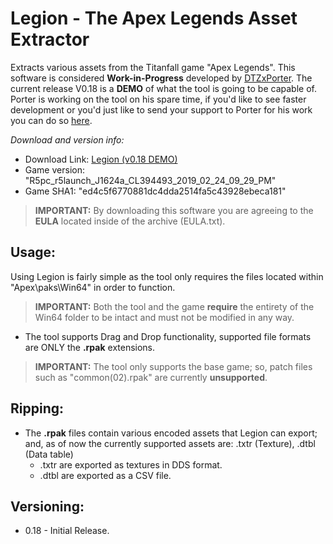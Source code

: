 # Legion - The Apex Legends Asset Extractor
Extracts various assets from the Titanfall game "Apex Legends". This software is considered **Work-in-Progress** developed by [DTZxPorter](https://twitter.com/dtzxporter). The current release V0.18 is a **DEMO** of what the tool is going to be capable of. Porter is working on the tool on his spare time, if you'd like to see faster development or you'd just like to send your support to Porter for his work you can do so [here](https://www.paypal.com/cgi-bin/webscr?cmd=_s-xclick&hosted_button_id=686S5QL7Z4HKQ).

_Download and version info:_
- Download Link: [Legion (v0.18 DEMO)](<link>)
- Game version: "R5pc_r5launch_J1624a_CL394493_2019_02_24_09_29_PM"
- Game SHA1: "ed4c5f6770881dc4dda2514fa5c43928ebeca181"
> **IMPORTANT:** By downloading this software you are agreeing to the **EULA** located inside of the archive (EULA.txt).

## Usage:
Using Legion is fairly simple as the tool only requires the files located within "Apex\paks\Win64" in order to function.
> **IMPORTANT:** Both the tool and the game **require** the entirety of the Win64 folder to be intact and must not be modified in any way.

- The tool supports Drag and Drop functionality, supported file formats are ONLY the **.rpak** extensions.
> **IMPORTANT:** The tool only supports the base game; so, patch files such as "common(02).rpak" are currently **unsupported**.

## Ripping:
- The **.rpak** files contain various encoded assets that Legion can export; and, as of now the currently supported assets are: .txtr (Texture), .dtbl (Data table)
  - .txtr are exported as textures in DDS format.
  - .dtbl are exported as a CSV file.

## Versioning:
- 0.18 - Initial Release.
